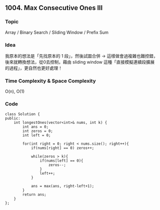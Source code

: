 ## 1004. Max Consecutive Ones III

### Topic
Array / Binary Search / Sliding Window / Prefix Sum

### Idea
我原本的想法是「先找原本的 1 段」，然後試圖合併 → 這樣做會過複雜也難控錯，後來就轉換想法，從0去控制，藉由 sliding window 這種「直接模擬連續段擴展的過程」，更自然也更好處理！

### Time Complexity & Space Complexity
O(n), O(1)

### Code
```
class Solution {
public:
    int longestOnes(vector<int>& nums, int k) {
        int ans = 0;
        int zeros = 0;
        int left = 0;

        for(int right = 0; right < nums.size(); right++){
            if(nums[right] == 0) zeros++;

            while(zeros > k){
                if(nums[left] == 0){
                    zeros--;
                }
                left++;
            }

            ans = max(ans, right-left+1);
        }
        return ans;
    }
};
```
